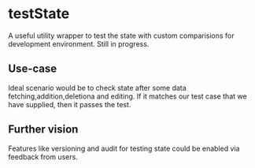 # testState
A useful utility wrapper to test the state with custom comparisions for development environment. Still in progress.

## Use-case
Ideal scenario would be to check state after some data fetching,addition,deletiona and editing. If it matches our test case that we have supplied, then it passes the test.

## Further vision
Features like versioning and audit for testing state could be enabled via feedback from users.
